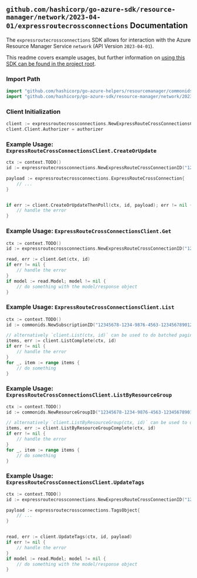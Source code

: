 
## `github.com/hashicorp/go-azure-sdk/resource-manager/network/2023-04-01/expressroutecrossconnections` Documentation

The `expressroutecrossconnections` SDK allows for interaction with the Azure Resource Manager Service `network` (API Version `2023-04-01`).

This readme covers example usages, but further information on [using this SDK can be found in the project root](https://github.com/hashicorp/go-azure-sdk/tree/main/docs).

### Import Path

```go
import "github.com/hashicorp/go-azure-helpers/resourcemanager/commonids"
import "github.com/hashicorp/go-azure-sdk/resource-manager/network/2023-04-01/expressroutecrossconnections"
```


### Client Initialization

```go
client := expressroutecrossconnections.NewExpressRouteCrossConnectionsClientWithBaseURI("https://management.azure.com")
client.Client.Authorizer = authorizer
```


### Example Usage: `ExpressRouteCrossConnectionsClient.CreateOrUpdate`

```go
ctx := context.TODO()
id := expressroutecrossconnections.NewExpressRouteCrossConnectionID("12345678-1234-9876-4563-123456789012", "example-resource-group", "expressRouteCrossConnectionValue")

payload := expressroutecrossconnections.ExpressRouteCrossConnection{
	// ...
}


if err := client.CreateOrUpdateThenPoll(ctx, id, payload); err != nil {
	// handle the error
}
```


### Example Usage: `ExpressRouteCrossConnectionsClient.Get`

```go
ctx := context.TODO()
id := expressroutecrossconnections.NewExpressRouteCrossConnectionID("12345678-1234-9876-4563-123456789012", "example-resource-group", "expressRouteCrossConnectionValue")

read, err := client.Get(ctx, id)
if err != nil {
	// handle the error
}
if model := read.Model; model != nil {
	// do something with the model/response object
}
```


### Example Usage: `ExpressRouteCrossConnectionsClient.List`

```go
ctx := context.TODO()
id := commonids.NewSubscriptionID("12345678-1234-9876-4563-123456789012")

// alternatively `client.List(ctx, id)` can be used to do batched pagination
items, err := client.ListComplete(ctx, id)
if err != nil {
	// handle the error
}
for _, item := range items {
	// do something
}
```


### Example Usage: `ExpressRouteCrossConnectionsClient.ListByResourceGroup`

```go
ctx := context.TODO()
id := commonids.NewResourceGroupID("12345678-1234-9876-4563-123456789012", "example-resource-group")

// alternatively `client.ListByResourceGroup(ctx, id)` can be used to do batched pagination
items, err := client.ListByResourceGroupComplete(ctx, id)
if err != nil {
	// handle the error
}
for _, item := range items {
	// do something
}
```


### Example Usage: `ExpressRouteCrossConnectionsClient.UpdateTags`

```go
ctx := context.TODO()
id := expressroutecrossconnections.NewExpressRouteCrossConnectionID("12345678-1234-9876-4563-123456789012", "example-resource-group", "expressRouteCrossConnectionValue")

payload := expressroutecrossconnections.TagsObject{
	// ...
}


read, err := client.UpdateTags(ctx, id, payload)
if err != nil {
	// handle the error
}
if model := read.Model; model != nil {
	// do something with the model/response object
}
```
